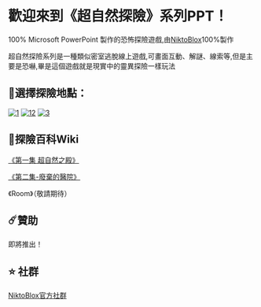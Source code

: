 # 歡迎來到《超自然探險》系列PPT！
100% Microsoft PowerPoint 製作的恐怖探險遊戲,由[NiktoBlox]([https://linktr.ee/niktoblox](https://github.com/NiktoBlox))100%製作

超自然探險系列是一種類似密室逃脫線上遊戲,可畫面互動、解謎、線索等,但是主要是恐嚇,畢是這個遊戲就是現實中的靈異探險一樣玩法

## :compass:選擇探險地點：
[![1](https://github.com/user-attachments/assets/7607c633-5f5d-4b19-acdb-e0b738901bc8)](https://github.com/NiktoBlox/Episode-1-Supernatural-Palace)
[![12](https://github.com/user-attachments/assets/17b33e8e-070f-4d6e-8d00-eb94495faab1)](https://github.com/NiktoBlox/Episode-2-Abandoned-Hospital)
[![3](https://github.com/user-attachments/assets/9f14d2b1-bd75-473e-8057-e87a8d01cdd7)](https://github.com/NiktoBlox/SupernaturalExploration-Room)

## :open_book:探險百科Wiki
[《第一集 超自然之殿》](https://github.com/NiktoBlox/Episode-1-Supernatural-Palace/wiki)

[《第二集-廢棄的醫院》](https://github.com/NiktoBlox/Episode-2-Abandoned-Hospital/wiki)

《Room》（敬請期待）

## :comet:贊助
即將推出！

## :star:	社群
[NiktoBlox官方社群](https://linktr.ee/niktoblox)
